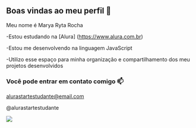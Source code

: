 ## Boas vindas ao meu perfil 🍒

Meu nome é Marya Ryta Rocha 

-Estou estudando na [Alura] (https://www.alura.com.br)

-Estou me desenvolvendo na linguagem JavaScript

-Utilizo esse espaço para minha organização e compartilhamento dos meu projetos desenvolvidos

### Você pode entrar em contato comigo 📫

alurastartestudante@email.com

@alurastartestudante

![](https://media1.tenor.com/m/QMKkSdLbCHwAAAAC/monster-high-g3-g3-monster-high.gif)

